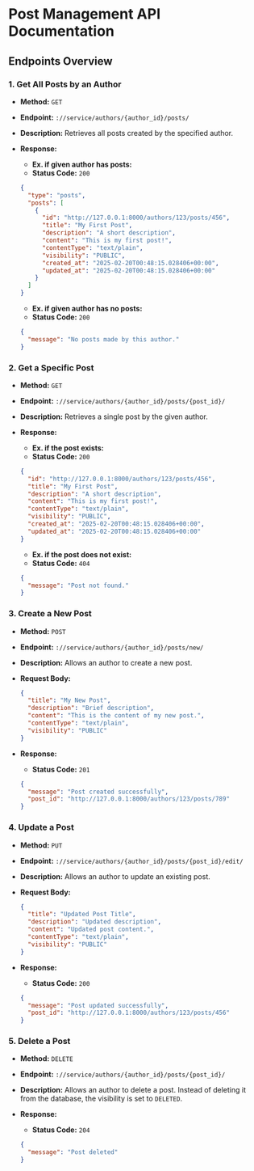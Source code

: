 # Post Management API Documentation

## Endpoints Overview

### 1. Get All Posts by an Author

- **Method:** `GET`
- **Endpoint:** `://service/authors/{author_id}/posts/`
- **Description:** Retrieves all posts created by the specified author.
- **Response:**

  - **Ex. if given author has posts:**
  - **Status Code:** `200`
  
  ```json
  {
    "type": "posts",
    "posts": [
      {
        "id": "http://127.0.0.1:8000/authors/123/posts/456",
        "title": "My First Post",
        "description": "A short description",
        "content": "This is my first post!",
        "contentType": "text/plain",
        "visibility": "PUBLIC",
        "created_at": "2025-02-20T00:48:15.028406+00:00",
        "updated_at": "2025-02-20T00:48:15.028406+00:00"
      }
    ]
  }
  ```

  - **Ex. if given author has no posts:**
  - **Status Code:** `200`
  
  ```json
  {
    "message": "No posts made by this author."
  }
  ```

### 2. Get a Specific Post

- **Method:** `GET`
- **Endpoint:** `://service/authors/{author_id}/posts/{post_id}/`
- **Description:** Retrieves a single post by the given author.
- **Response:**

  - **Ex. if the post exists:**
  - **Status Code:** `200`
  
  ```json
  {
    "id": "http://127.0.0.1:8000/authors/123/posts/456",
    "title": "My First Post",
    "description": "A short description",
    "content": "This is my first post!",
    "contentType": "text/plain",
    "visibility": "PUBLIC",
    "created_at": "2025-02-20T00:48:15.028406+00:00",
    "updated_at": "2025-02-20T00:48:15.028406+00:00"
  }
  ```

  - **Ex. if the post does not exist:**
  - **Status Code:** `404`
  
  ```json
  {
    "message": "Post not found."
  }
  ```

### 3. Create a New Post

- **Method:** `POST`
- **Endpoint:** `://service/authors/{author_id}/posts/new/`
- **Description:** Allows an author to create a new post.
- **Request Body:**
  
  ```json
  {
    "title": "My New Post",
    "description": "Brief description",
    "content": "This is the content of my new post.",
    "contentType": "text/plain",
    "visibility": "PUBLIC"
  }
  ```
- **Response:**
  - **Status Code:** `201`
  
  ```json
  {
    "message": "Post created successfully",
    "post_id": "http://127.0.0.1:8000/authors/123/posts/789"
  }
  ```

### 4. Update a Post

- **Method:** `PUT`
- **Endpoint:** `://service/authors/{author_id}/posts/{post_id}/edit/`
- **Description:** Allows an author to update an existing post.
- **Request Body:**
  
  ```json
  {
    "title": "Updated Post Title",
    "description": "Updated description",
    "content": "Updated post content.",
    "contentType": "text/plain",
    "visibility": "PUBLIC"
  }
  ```
- **Response:**
  - **Status Code:** `200`
  
  ```json
  {
    "message": "Post updated successfully",
    "post_id": "http://127.0.0.1:8000/authors/123/posts/456"
  }
  ```

### 5. Delete a Post

- **Method:** `DELETE`
- **Endpoint:** `://service/authors/{author_id}/posts/{post_id}/`
- **Description:** Allows an author to delete a post. Instead of deleting it from the database, the visibility is set to `DELETED`.
- **Response:**
  - **Status Code:** `204`
  
  ```json
  {
    "message": "Post deleted"
  }
  ```

